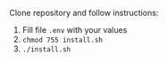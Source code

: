 Clone repository and follow instructions:
1. Fill file `.env` with your values
2. `chmod 755 install.sh`
3. `./install.sh`